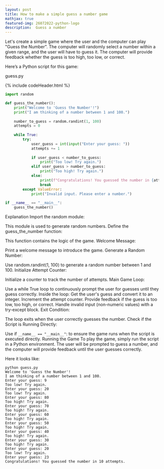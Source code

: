```yaml
---
layout: post
title: How to make a simple guess a number game
mathjax: true
featured-img: 26072022-python-logo
description:  Guess a number
---
```


Let's create a simple game where the user and the computer can play "Guess the Number". The computer will randomly select a number within a given range, and the user will have to guess it. The computer will provide feedback whether the guess is too high, too low, or correct.

Here’s a Python script for this game:

guess.py

{% include codeHeader.html %}
```python
import random

def guess_the_number():
    print("Welcome to 'Guess the Number'!")
    print("I am thinking of a number between 1 and 100.")
    
    number_to_guess = random.randint(1, 100)
    attempts = 0
    
    while True:
        try:
            user_guess = int(input("Enter your guess: "))
            attempts += 1
            
            if user_guess < number_to_guess:
                print("Too low! Try again.")
            elif user_guess > number_to_guess:
                print("Too high! Try again.")
            else:
                print(f"Congratulations! You guessed the number in {attempts} attempts.")
                break
        except ValueError:
            print("Invalid input. Please enter a number.")
    
if __name__ == "__main__":
    guess_the_number()
```

Explanation
Import the random module:

This module is used to generate random numbers.
Define the guess_the_number function:

This function contains the logic of the game.
Welcome Message:

Print a welcome message to introduce the game.
Generate a Random Number:

Use random.randint(1, 100) to generate a random number between 1 and 100.
Initialize Attempt Counter:

Initialize a counter to track the number of attempts.
Main Game Loop:

Use a while True loop to continuously prompt the user for guesses until they guess correctly.
Inside the loop:
Get the user's guess and convert it to an integer.
Increment the attempt counter.
Provide feedback if the guess is too low, too high, or correct.
Handle invalid input (non-numeric values) with a try-except block.
Exit Condition:

The loop exits when the user correctly guesses the number.
Check if the Script is Running Directly:

Use if `__name__ == "__main__"`: to ensure the game runs when the script is executed directly.
Running the Game
To play the game, simply run the script in a Python environment.
The user will be prompted to guess a number, and the computer will provide feedback until the user guesses correctly.

Here it looks like:

```
python guess.py 
Welcome to 'Guess the Number'!
I am thinking of a number between 1 and 100.
Enter your guess: 9
Too low! Try again.
Enter your guess: 20
Too low! Try again.
Enter your guess: 80
Too high! Try again.
Enter your guess: 70
Too high! Try again.
Enter your guess: 60
Too high! Try again.
Enter your guess: 50
Too high! Try again.
Enter your guess: 40
Too high! Try again.
Enter your guess: 30
Too high! Try again.
Enter your guess: 20
Too low! Try again.
Enter your guess: 23
Congratulations! You guessed the number in 10 attempts.
```
